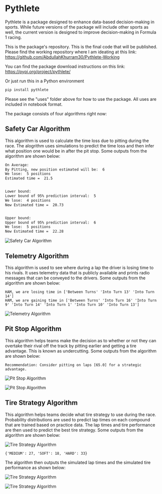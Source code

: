 # Pythlete

Pythlete is a package designed to enhance data-based decision-making in sports. While future versions of the package will include other sports as well, the current version is designed to improve decision-making in Formula 1 racing.

This is the package's repository. This is the final code that will be published. Please find the working repository where I am ideating at this link: <https://github.com/AbdullahKhurram30/Pythlete-Working>

You can find the package download instructions on this link: <https://pypi.org/project/pythlete/>

Or just run this in a Python environment

```cmd
pip install pythlete
```

Please see the "uses" folder above for how to use the package. All uses are included in notebook format.

The package consists of four algorithms right now:

## Safety Car Algorithm

This algorithm is used to calculate the time loss due to pitting during the race. The alogrithm uses simulations to predict the time loss and then infer what position one would be in after the pit stop. Some outputs from the algorithm are shown below:

```cmd
On Average:
By Pitting, new position estimated will be:  6 
We lose:  5 positions
Estimated time =  21.5


Lower bound:
Lower bound of 95% prediction interval:  5 
We lose:  4 positions 
New Estimated time =  20.73


Upper bound:
Upper bound of 95% prediction interval:  6 
We lose:  5 positions
New Estimated time =  22.28
```

![Safety Car Algorithm](outputs/safetycar_histogram.png)

## Telemetry Algorithm

This algorithm is used to see where during a lap the driver is losing time to his rivals. It uses telemetry data that is publicly available and prints radio messages that can be conveyed to the drivers. Some outputs from the algorithm are shown below:

```output
HAM, we are losing time in ['Between Turns' 'Into Turn 13' 'Into Turn 14']
HAM, we are gaining time in ['Between Turns' 'Into Turn 16' 'Into Turn 9' 'Into Turn 14' 'Into Turn 1' 'Into Turn 10' 'Into Turn 13']
```

![Telemetry Algorithm](outputs/telemetry_plot.png)

## Pit Stop Algorithm

This algorithm helps teams make the decision as to whether or not they can overtake their rival off the track by pitting earlier and getting a tire advantage. This is known as undercutting. Some outputs from the algorithm are shown below:

```output
Recommendation: Consider pitting on laps [65.0] for a strategic advantage.
```

![Pit Stop Algorithm](outputs/pitstop_plot.png)

![Pit Stop Algorithm](outputs/pitstop_race.png)

## Tire Strategy Algorithm

This algorithm helps teams decide what tire strategy to use during the race. Probability distributions are used to predict lap times on each compound that are trained based on practice data. The lap times and tire performance are then used to predict the best tire strategy. Some outputs from the algorithm are shown below:

![Tire Strategy Algorithm](outputs/strategy_practice.png)

```output
{'MEDIUM': 27, 'SOFT': 18, 'HARD': 33}
```

The algorithm then outputs the simulated lap times and the simulated tire performance as shown below:

![Tire Strategy Algorithm](outputs/strategy_lap_times.png)

![Tire Strategy Algorithm](outputs/strategy_tire_performance.png)
